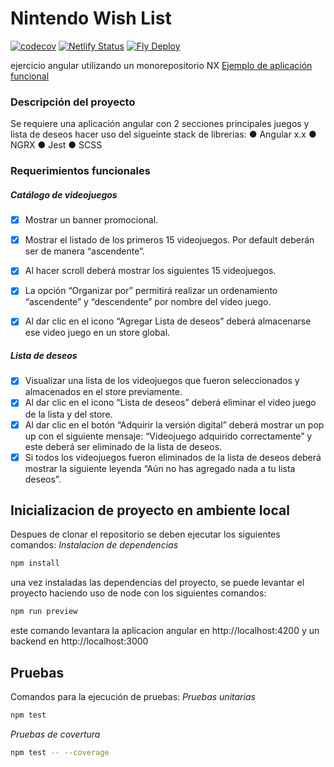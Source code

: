 # Nintendo Wish List

[![codecov](https://codecov.io/gh/at-DanielVargas/nintendo-wish-list/branch/development/graph/badge.svg?token=TNFFXWKVZ2)](https://codecov.io/gh/at-DanielVargas/nintendo-wish-list) [![Netlify Status](https://api.netlify.com/api/v1/badges/b9752ceb-bf73-447f-8cc4-ccfd15ba06a5/deploy-status)](https://app.netlify.com/sites/spontaneous-babka-4fc980/deploys) [![Fly Deploy](https://github.com/at-DanielVargas/nintendo-wish-list/actions/workflows/main.yml/badge.svg)](https://github.com/at-DanielVargas/nintendo-wish-list/actions/workflows/main.yml)

ejercicio angular utilizando un monorepositorio NX [Ejemplo de aplicación funcional](https://spontaneous-babka-4fc980.netlify.app)

### Descripción del proyecto
Se requiere una aplicación angular con 2 secciones principales juegos y lista de deseos hacer uso del sigueinte stack de librerias:
● Angular x.x
● NGRX
● Jest
● SCSS

### Requerimientos funcionales
##### Catálogo de videojuegos
- [x] Mostrar un banner promocional.
- [x] Mostrar el listado de los primeros 15 videojuegos. Por default deberán ser de manera “ascendente”.
- [x] Al hacer scroll deberá mostrar los siguientes 15 videojuegos.
- [x] La opción “Organizar por” permitirá realizar un ordenamiento “ascendente” y “descendente” por nombre del video juego.
- [x] Al dar clic en el icono “Agregar Lista de deseos” deberá almacenarse ese video juego
en un store global.


##### Lista de deseos
- [x] Visualizar una lista de los videojuegos que fueron seleccionados y almacenados en el store previamente.
- [x] Al dar clic en el icono “Lista de deseos” deberá eliminar el video juego de la lista y del store.
- [x] Al dar clic en el botón “Adquirir la versión digital” deberá mostrar un pop up con el siguiente mensaje: “Videojuego adquirido correctamente” y este deberá ser eliminado de la lista de deseos.
- [x] Si todos los videojuegos fueron eliminados de la lista de deseos deberá mostrar la
siguiente leyenda “Aún no has agregado nada a tu lista deseos”.

## Inicializacion de proyecto en ambiente local
Despues de clonar el repositorio se deben ejecutar los siguientes comandos:
_Instalacion de dependencias_
```bash
npm install
```
una vez instaladas las dependencias del proyecto, se puede levantar el proyecto haciendo uso de node con los siguientes comandos:

```bash
npm run preview
```

este comando levantara la aplicacion angular en http://localhost:4200 y un backend en http://localhost:3000

## Pruebas

Comandos para la ejecución de pruebas:
_Pruebas unitarias_
```bash
npm test
```

_Pruebas de covertura_
```bash
npm test -- --coverage
```
